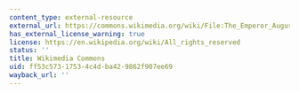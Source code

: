 ```yaml
---
content_type: external-resource
external_url: https://commons.wikimedia.org/wiki/File:The_Emperor_Augustus_Rebuking_Cornelius_Cinna_for_His_Treachery.jpg
has_external_license_warning: true
license: https://en.wikipedia.org/wiki/All_rights_reserved
status: ''
title: Wikimedia Commons
uid: ff53c573-1753-4c4d-ba42-9862f907ee69
wayback_url: ''
---
```

